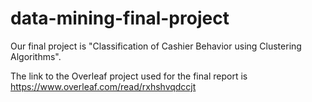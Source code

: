 # data-mining-final-project
Our final project is "Classification of Cashier Behavior using Clustering Algorithms".

The link to the Overleaf project used for the final report is https://www.overleaf.com/read/rxhshvqdccjt
